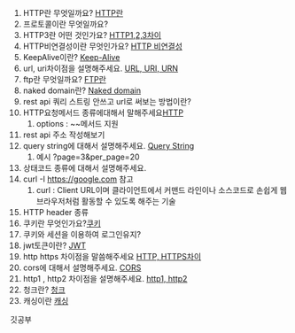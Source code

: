 1. HTTP란 무엇일까요? [HTTP란](https://gifted-clef-5c4.notion.site/HTTP-e86ffa0916794a5daafdfce728fa3331)
2. 프로토콜이란 무엇일까요?
3. HTTP3란 어떤 것인가요? [HTTP1,2,3차이](https://gifted-clef-5c4.notion.site/HTTP-e86ffa0916794a5daafdfce728fa3331)
4. HTTP비연결성이란 무엇인가요? [HTTP 비연결성](https://gifted-clef-5c4.notion.site/HTTP-e86ffa0916794a5daafdfce728fa3331)
5. KeepAlive이란? [Keep-Alive](https://gifted-clef-5c4.notion.site/HTTP-e86ffa0916794a5daafdfce728fa3331)
6. url, uri차이점을 설명해주세요. [URL, URI, URN](https://gifted-clef-5c4.notion.site/URL-URI-ef78973a9fe64173bafe3533134e78f6)
7. ftp란 무엇일까요? [FTP란](https://gifted-clef-5c4.notion.site/FTP-7089d06f5529404c9226c6e81edaa530)
8. naked domain란? [Naked domain](https://gifted-clef-5c4.notion.site/Naked-domain-71393e9d6b72411c8632080f213bc852)
9. rest api 쿼리 스트링 안쓰고 url로 써보는 방법이란?
10. HTTP요청메서드 종류에대해서 말해주세요[HTTP](https://gifted-clef-5c4.notion.site/HTTP-e86ffa0916794a5daafdfce728fa3331)
    1.  options : ~~메서드 지원
11. rest api 주소 작성해보기
12. query string에 대해서 설명해주세요. [Query String](https://gifted-clef-5c4.notion.site/Query-3348562d4868405e93969c4d83e12304)
    1.  예시 ?page=3&per_page=20
13. 상태코드 종류에 대해서 설명해주세요.
14. curl -I https://google.com 참고
    1.  curl : Client URL이며 클라이언트에서 커맨드 라인이나 소스코드로 손쉽게 웹브라우저처럼 활동할 수 있도록 해주는 기술
15. HTTP header 종류
16. 쿠키란 무엇인가요?[쿠키](https://gifted-clef-5c4.notion.site/815ad6d0eefa45288fe55f4a5750e99d)
17. 쿠키와 세션을 이용하여 로그인유지?
18. jwt토큰이란? [JWT](https://gifted-clef-5c4.notion.site/JWT-492f6dcf524b430cacfa688d32f3cfac)
19. http https 차이점을 말씀해주세요 [HTTP, HTTPS차이](https://gifted-clef-5c4.notion.site/HTTP-e86ffa0916794a5daafdfce728fa3331)
20. cors에 대해서 설명해주세요. [CORS](https://gifted-clef-5c4.notion.site/HTTP-e86ffa0916794a5daafdfce728fa3331)
21. http1 , http2 차이점을 설명해주세요. [http1, http2](https://gifted-clef-5c4.notion.site/HTTP-e86ffa0916794a5daafdfce728fa3331)
22. 청크란? [청크](https://gifted-clef-5c4.notion.site/64f05ee82b0d4a24aff635a689552477)
23. 캐싱이란 [캐싱](https://gifted-clef-5c4.notion.site/52a8ecb128df450eb4f59526bbada438)


깃공부